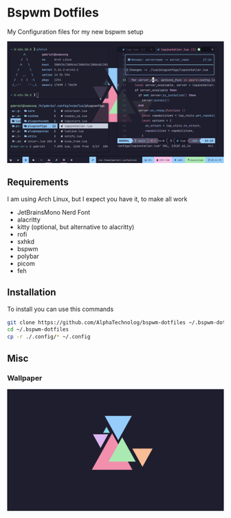# Bspwm Dotfiles

My Configuration files for my new bspwm setup

![rice](./.misc/rice.png)

## Requirements

I am using Arch Linux, but I expect you have it, to make all work

- JetBrainsMono Nerd Font
- alacritty
- kitty (optional, but alternative to alacritty)
- rofi
- sxhkd
- bspwm
- polybar
- picom
- feh

## Installation

To install you can use this commands

```sh
git clone https://github.com/AlphaTechnolog/bspwm-dotfiles ~/.bspwm-dotfiles
cd ~/.bspwm-dotfiles
cp -r ./.config/* ~/.config
```

## Misc

### Wallpaper
![wallpaper](./wallpaper.png)
